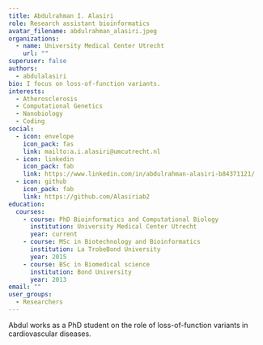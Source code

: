 ```yaml
---
title: Abdulrahman I. Alasiri
role: Research assistant bioinformatics
avatar_filename: abdulrahman_alasiri.jpeg
organizations:
  - name: University Medical Center Utrecht
    url: ""
superuser: false
authors:
  - abdulalasiri
bio: I focus on loss-of-function variants.
interests:
  - Atherosclerosis
  - Computational Genetics
  - Nanobiology
  - Coding
social:
  - icon: envelope
    icon_pack: fas
    link: mailto:a.i.alasiri@umcutrecht.nl
  - icon: linkedin
    icon_pack: fab
    link: https://www.linkedin.com/in/abdulrahman-alasiri-b84371121/
  - icon: github
    icon_pack: fab
    link: https://github.com/Alasiriab2
education:
  courses:
    - course: PhD Bioinformatics and Computational Biology
      institution: University Medical Center Utrecht
      year: current
    - course: MSc in Biotechnology and Bioinformatics
      institution: La TrobeBond University
      year: 2015
    - course: BSc in Biomedical science
      institution: Bond University
      year: 2013
email: ""
user_groups:
  - Researchers
---
```

Abdul works as a PhD student on the role of loss-of-function variants in cardiovascular diseases.
